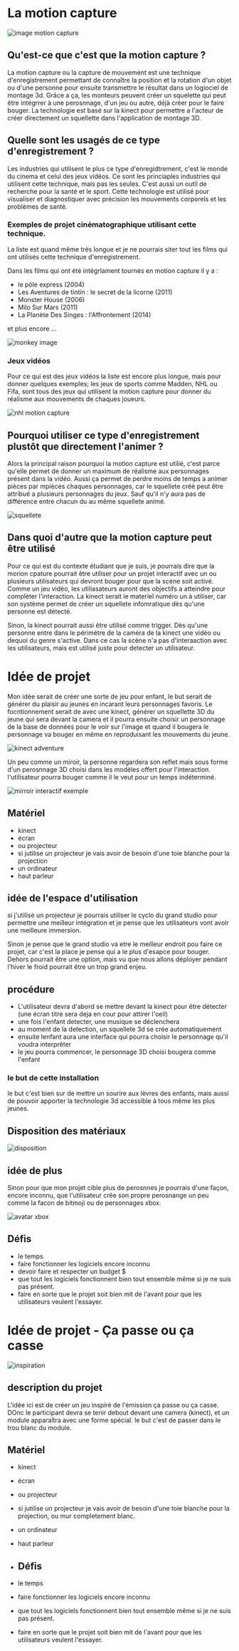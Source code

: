 # La motion capture
![image motion capture](/image/motion_deux_acteurs.jpg)
## Qu'est-ce que c'est que la motion capture ?
>
La motion capture ou la capture de mouvement est une technique d'enregistrement permettant de connaître la position et la rotation d'un objet ou d'une personne pour ensuite transmettre le résultat dans un logiociel de montage 3d. Grâce a ça, les monteurs peuvent créer un squelette qui peut être intégrrer à une perosnnage, d'un jeu ou autre, déjà créer pour le faire bouger. La technologie est basé sur la kinect pour permettre a l'acteur de créer directement un squellette dans l'application de montage 3D.

   ## Quelle sont les usagés de ce type d'enregistrement ?
   Les industries qui utilisent le plus ce type d'enregidtrement, c'est le monde du cinema et celui des jeux vidéos. Ce sont les princiaples industries qui utilisent cette technique, mais pas les seules. C'est aussi un outil de recherche pour la santé et le sport. Cette technologie est utilisé pour visualiser et diagnostiquer avec précision les mouvements corporels et les problèmes de santé.
>
   ### Exemples de projet cinématographique utilisant cette technique. 
>
La liste est quand même très longue et je ne pourrais siter tout les films qui ont utilisés cette technique d'enregistrement. 
>
Dans les films qui ont été intégrlament tournés en motion capture il y a :
   >
- le pôle express (2004)
- Les Aventures de tintin : le secret de la licorne (2011)
- Monster House (2006)
- Milo Sur Mars (2011)
- La Planète Des Singes : l'Affrontement (2014)
>
et plus encore ...
>
![monkey image](/image/monkey.jpg)
>
### Jeux vidéos
>
Pour ce qui est des jeux vidéos la liste est encore plus longue, mais pour donner quelques exemples; les jeux de sports comme Madden, NHL ou Fifa, sont tous des jeux qui utilisent la motion capture pour donner du réalisme aux mouvements de chaques joueurs.
>
![nhl motion capture](/image/nhl.jpg)


## Pourquoi utiliser ce type d'enregistrement plustôt que directement l'animer ?
Alors la principal raison pourquoi la motion capture est utilié, c'est parce qu'elle permet de donner un maximum de réalisme aux personnages présent dans la vidéo. Aussi ça permet de perdre moins de temps a animer pièces par mpièces chaques personnages, car le squellete créé peut être attribué a plusieurs personnages du jeux. Sauf qu'il n'y aura pas de différence entre chacun du au même squellete animé.

![squellete](/image/squellette.jpg)

## Dans quoi d'autre que la motion capture peut être utilisé

Pour ce qui est du contexte étudiant que je suis, je pourrais dire que la morion cpature pourrait être utiliser pour un projet interactif avec un ou plusieurs utilisateurs qui devront bouger pour que la scène soit activé. Comme un jeu vidéo, les utiliasateurs auront des objectifs a atteindre pour complèter l'interaction. La kinect serait le materiel numéro un à utiliser, car son système permet de créer un squellete infomratique dès qu'une personne est détecté.

Sinon, la kinect pourrait aussi être utilisé comme trigger. Dès qu'une personne entre dans le périmètre de la caméra de la kinect une vidéo ou dequoi du genre s'active. Dans ce cas la scène n'a pas d'interaaction avec les utilisateurs, mais est utilisé juste pour detecter un utilisateur. 


# Idée de projet
Mon idée serait de créer une sorte de jeu pour enfant, le but serait de générer du plaisir au jeunes en incarant leurs personnages favoris. Le focntionnement serait de avec une kinect, générer un squellette 3D du jeune qui sera devant la camera et il pourra ensuite choisir un personnage de la base de données pour le voir sur l'image et quand il bougera le personnage va bouger en même en reproduisant les mouvements du jeune.

![kinect adventure](image/kinect-adventures.jpg)

Un peu comme un miroir, la personne regardera son reflet mais sous forme d'un perosnnage 3D choisi dans les modèles offert pour l'interaction. l'utilisateur pourra bouger comme il le veut pour un temps indéterminé. 

![mirroir interactif exemple](image/miroirs-interactifs.jpg)

## Matériel
- kinect
- écran
- ou projecteur
- si jutilise un projecteur je vais avoir de besoin d'une toie blanche pour la projection
- un ordinateur
- haut parleur

## idée de l'espace d'utilisation
  si j'utilise un projecteur je pourrais utiliser le cyclo du grand studio pour permettre une meilleur intégration et je pense que les utilisateurs vont avoir une meilleure immersion.

  Sinon je pense que le grand studio va etre le meilleur endroit pou faire ce projet, car c'est la place je pense qui a le plus d'esapce pour bouger. Dehors pourrait être une option, mais vu que nous allons déployer pendant l'hiver le froid pourrait être un trop grand enjeu.

## procédure
- L'utilisateur devra d'abord se mettre devant la kinect pour être détecter (une écran titre sera deja en cour pour attirer l'oeil)
- une fois l'enfant detecter, une musique se déclenchera
- au moment de la detection, un squellete 3d se crée automatiquement
- ensuite lenfant aura une interface qui pourra choisir le personnage qu'il voudra interprêter
- le jeu pourra commencer, le personnage 3D choisi bougera comme l'enfant

### le but de cette installation
le but c'est bien sur de mettre un sourire aux lèvres des enfants,  mais aussi de pouvoir apporter la technologie 3d accessible à tous même les plus jeunes.

## Disposition des matériaux
![disposition](image/disposition_materiaux.JPG)

## idée de plus
Sinon pour que mon projet cible plus de perosnnes je pourrais d'une façon, encore inconnu, que l'utilisateur crée son propre perosnange un peu comme la facon de bitmoji ou de personnages xbox.  

![avatar xbox](image/xbox-avatar.jpg)

## Défis
- le temps
- faire fonctionner les logiciels encore inconnu
- devoir faire et respecter un budget $
- que tout les logiciels fonctionnent bien tout ensemble même si je ne suis pas présent.
- faire en sorte que le projet soit bien mit de l'avant pour que les utilisateurs veulent l'essayer.

# Idée de projet - Ça passe ou ça casse
![inspiration](image/hole_inb_the_wall.jpg)
## description du projet
L'idée ici est de créer un jeu inspiré de l'émission ça passe ou ça casse. DOnc le participant devra se tenir debout devant une camera (kinect), et un module apparaîtra avec une forme spécial. le but c'est de passer dans le trou blanc du module.


## Matériel
- kinect
- écran
- ou projecteur
- si jutilise un projecteur je vais avoir de besoin d'une toie blanche pour la projection, ou mur completement blanc.
- un ordinateur
- haut parleur

- ## Défis
- le temps
- faire fonctionner les logiciels encore inconnu
- que tout les logiciels fonctionnent bien tout ensemble même si je ne suis pas présent.
- faire en sorte que le projet soit bien mit de l'avant pour que les utilisateurs veulent l'essayer.
